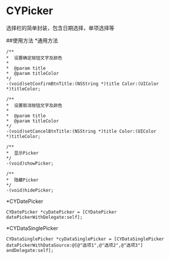 # CYPicker
选择栏的简单封装，包含日期选择，单项选择等

##使用方法
  *通用方法
```
/**
*  设置确定按钮文字及颜色
*
*  @param title
*  @param titleColor 
*/
-(void)setConfirmBtnTitle:(NSString *)title Color:(UIColor *)titleColor;

/**
*  设置取消按钮文字及颜色
*
*  @param title
*  @param titleColor
*/
-(void)setCancelBtnTitle:(NSString *)title Color:(UIColor *)titleColor;

/**
*  显示Picker
*/
-(void)showPicker;

/**
*  隐藏Picker
*/
-(void)hidePicker;
```

  *CYDatePicker
```
CYDatePicker *cyDatePicker = [CYDatePicker datePickerWithDelegate:self];
```

  *CYDataSinglePicker
```
CYDataSinglePicker *cyDataSinglePicker = [CYDataSinglePicker dataPickerWithDataSource:@[@"选项1",@"选项2",@"选项3"] andDelegate:self];
```